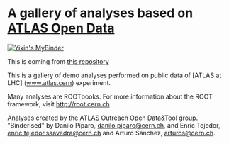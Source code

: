 # A gallery of analyses based on [ATLAS Open Data](http://opendata.atlas.cern)
[![Yixin's MyBinder](https://mybinder.org/badge_logo.svg)](https://mybinder.org/v2/gh/atlas-open-data-docs/CERN_Summer_Student_demo_2019/c898251a2a692764e41ba053351ab8d8428567b5)

This is coming from [this repository](https://github.com/atlas-open-data-docs/CERN_Summer_Student_demo_2019)

This is a gallery of demo analyses performed on public data of [ATLAS at LHC] (www.atlas.cern) experiment.

Many analyses are ROOTbooks. For more information about the ROOT framework, visit http://root.cern.ch

Analyses created by the ATLAS Outreach Open Data&Tool group.
"Binderised" by Danilo Piparo, danilo.piparo@cern.ch, and Enric Tejedor, enric.tejedor.saavedra@cern.ch and Arturo Sánchez, arturos@cern.ch.
